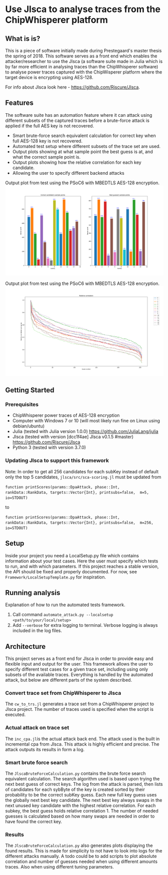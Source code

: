 # Use Jlsca to analyse traces from the ChipWhisperer platform

## What is is?
This is a piece of software initially made during Prestegaard's master thesis the spring of 2018. This software serves as a front end which enables the attacker/researcher to use the Jlsca (a software suite made in Julia which is by far more efficient in analysing traces than the ChipWhisperer software) to analyse power traces captured with the ChipWisperer platform where the target device is encrypting using AES-128. 

For info about Jlsca look here - https://github.com/Riscure/Jlsca.

## Features

The software suite has an automation feature where it can attack using different subsets of the captured traces before a brute-force attack is applied if the full AES key is not recovered. 

* Smart brute-force search equivalent calculation for correct key when full AES-128 key is not recovered.
* Automated test setup where different subsets of the trace set are used.
* Output plots showing at what sample point the best guess is at, and what the correct sample point is.
* Output plots showing how the relative correlation for each key candidate.
* Allowing the user to specify different backend attacks

Output plot from test using the PSoC6 with MBEDTLS AES-128 encryption.
![](Doc/images/1200_samples_1000_traces_with_fft_start200_end600_shift100_corval0.3_from10_to1000_inc_cpa_jlsca.png "Example of output plot, showing sample point of key guesses after the trace is trimmed in the inc_cpa attack.")

Output plot from test using the PSoC6 with MBEDTLS AES-128 encryption.
![](Doc/images/1200_samples_1000_traces_with_fft_start200_end600_shift100_corval0.3_from10_to1000_inc_cpa_jlsca_correlation.png "Example of output plot, showing relative correlation for each key byte.")

## Getting Started

### Prerequisites
* ChipWhisperer power traces of AES-128 encryption
* Computer with Windows 7 or 10 (will most likely run fine on Linux using debian/ubuntu)
* Julia (tested with Julia version 1.0.0) https://github.com/JuliaLang/julia
* Jlsca (tested with version [dcc1f4ae] Jlsca v0.1.5 #master) https://github.com/Riscure/Jlsca
* Python 3 (tested with version 3.7.0)

### Updating Jlsca to support this framework
Note:
In order to get all 256 candidates for each subKey instead of default only the top 5 candidates,
`jlsca/src/sca-scoring.jl` must be updated from 

`function printScores(params::DpaAttack, phase::Int, rankData::RankData, targets::Vector{Int}, printsubs=false,  m=5, io=STDOUT) `

to 

`function printScores(params::DpaAttack, phase::Int, rankData::RankData, targets::Vector{Int}, printsubs=false,  m=256, io=STDOUT)` 

## Setup
Inside your project you need a LocalSetup.py file which contains information about your test cases. 
Here the user must specify which tests to run, and with which parameters. 
If this project reaches a stable version, the API should be fixed and properly documented. 
For now, see `Framework/LocalSetupTemplate.py` for inspiration. 

## Running analysis
Explanation of how to run the automated tests framework.
1) Call command  `automate_attack.py --localsetup <path/to/your/local/setup>` 
2) Add `--verbose` for extra logging to terminal. Verbose logging is always included in the log files.  

## Architecture
This project serves as a front end for Jlsca in order to provide easy and flexible input and output for the user.
This framework allows the user to specify different test cases for a given trace set, including using only subsets of the available traces. Everything is handled by the automated attack, but below are different parts of the system described. 

### Convert trace set from ChipWhisperer to Jlsca
The `cw_to_trs.jl` generates a trace set from a ChipWhisperer project to Jlsca project.
The number of traces used is specified when the script is executed. 

### Actual attack on trace set
The `inc_cpa.jl`is the actual attack back end. 
The attack used is the built in incremental cpa from Jlsca.
This attack is highly efficient and precise.
The attack outputs its results in form a log. 


### Smart brute force search
The `JlscaBruteForceCalculation.py` contains the brute force search equivalent calculation. The search algorithm used is based upon trying the next best guess of correct keys. The log from the attack is parsed, then lists of candidates for each sybByte of the key is created sorted by their probability to be the correct subKey guess. Each new full key guess uses the globally next best key candidate. The next best key always swaps in the next unused key candidate with the highest relative correlation. For each subkey, the best guess holds relative correlation 1. The number of needed guesses is calculated based on how many swaps are needed in order to have found the correct key. 

### Results
The `JlscaBruteForceCalculation.py` also generates plots displaying the found results. 
This is made for simplicity to not have to look into logs for the different attacks manually.
A todo could be to add scripts to plot absolute correlation and number of guesses needed when using different amounts traces. Also when using different tuning parameters. 
